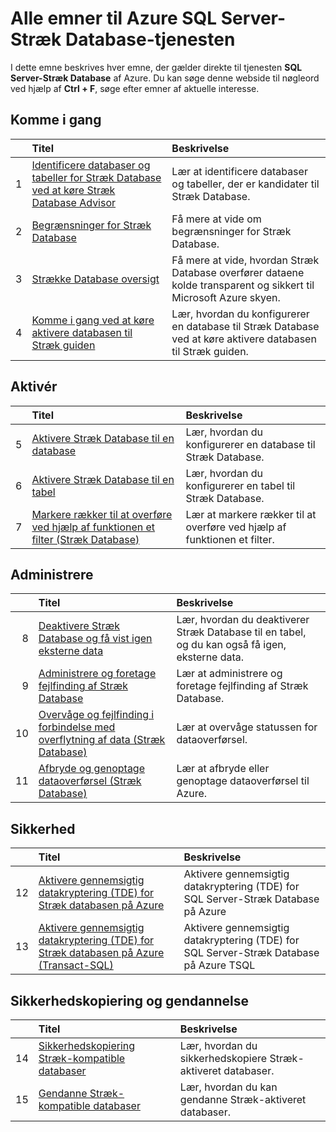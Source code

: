 <properties
    pageTitle="Alle emner til tjenesten SQL Server Stræk databasen | Microsoft Azure"
    description="Liste over alle emner for tjenesten Azure hedder SQL Server Stræk Database, der findes på http://azure.microsoft.com/documentation/articles/, titel og beskrivelse."
    services="sql-server-stretch-database"
    documentationCenter=""
    authors="DouglasL"
    manager="jhubbard"
    editor="MightyPen"/>

<tags
    ms.service="sql-server-stretch-database"
    ms.workload="sql-server-stretch-database"
    ms.tgt_pltfrm="na"
    ms.devlang="na"
    ms.topic="article"
    ms.date="10/05/2016"
    ms.author="DouglasL"/>


# <a name="all-topics-for-azure-sql-server-stretch-database-service"></a>Alle emner til Azure SQL Server-Stræk Database-tjenesten

I dette emne beskrives hver emne, der gælder direkte til tjenesten **SQL Server-Stræk Database** af Azure. Du kan søge denne webside til nøgleord ved hjælp af **Ctrl + F**, søge efter emner af aktuelle interesse.




## <a name="get-started"></a>Komme i gang

| &nbsp; | Titel | Beskrivelse |
| --: | :-- | :-- |
| 1 | [Identificere databaser og tabeller for Stræk Database ved at køre Stræk Database Advisor](sql-server-stretch-database-identify-databases.md) | Lær at identificere databaser og tabeller, der er kandidater til Stræk Database. |
| 2 | [Begrænsninger for Stræk Database](sql-server-stretch-database-limitations.md) | Få mere at vide om begrænsninger for Stræk Database. |
| 3 | [Strække Database oversigt](sql-server-stretch-database-overview.md) | Få mere at vide, hvordan Stræk Database overfører dataene kolde transparent og sikkert til Microsoft Azure skyen. |
| 4 | [Komme i gang ved at køre aktivere databasen til Stræk guiden](sql-server-stretch-database-wizard.md) | Lær, hvordan du konfigurerer en database til Stræk Database ved at køre aktivere databasen til Stræk guiden. |



## <a name="enable"></a>Aktivér

| &nbsp; | Titel | Beskrivelse |
| --: | :-- | :-- |
| 5 | [Aktivere Stræk Database til en database](sql-server-stretch-database-enable-database.md) | Lær, hvordan du konfigurerer en database til Stræk Database. |
| 6 | [Aktivere Stræk Database til en tabel](sql-server-stretch-database-enable-table.md) | Lær, hvordan du konfigurerer en tabel til Stræk Database. |
| 7 | [Markere rækker til at overføre ved hjælp af funktionen et filter (Stræk Database)](sql-server-stretch-database-predicate-function.md) | Lær at markere rækker til at overføre ved hjælp af funktionen et filter. |



## <a name="manage"></a>Administrere

| &nbsp; | Titel | Beskrivelse |
| --: | :-- | :-- |
| 8 | [Deaktivere Stræk Database og få vist igen eksterne data](sql-server-stretch-database-disable.md) | Lær, hvordan du deaktiverer Stræk Database til en tabel, og du kan også få igen, eksterne data. |
| 9 | [Administrere og foretage fejlfinding af Stræk Database](sql-server-stretch-database-manage.md) | Lær at administrere og foretage fejlfinding af Stræk Database. |
| 10 | [Overvåge og fejlfinding i forbindelse med overflytning af data (Stræk Database)](sql-server-stretch-database-monitor.md) | Lær at overvåge statussen for dataoverførsel. |
| 11 | [Afbryde og genoptage dataoverførsel (Stræk Database)](sql-server-stretch-database-pause.md) | Lær at afbryde eller genoptage dataoverførsel til Azure. |



## <a name="security"></a>Sikkerhed

| &nbsp; | Titel | Beskrivelse |
| --: | :-- | :-- |
| 12 | [Aktivere gennemsigtig datakryptering (TDE) for Stræk databasen på Azure](sql-server-stretch-database-encryption-tde.md) | Aktivere gennemsigtig datakryptering (TDE) for SQL Server-Stræk Database på Azure |
| 13 | [Aktivere gennemsigtig datakryptering (TDE) for Stræk databasen på Azure (Transact-SQL)](sql-server-stretch-database-tde-tsql.md) | Aktivere gennemsigtig datakryptering (TDE) for SQL Server-Stræk Database på Azure TSQL |



## <a name="backup-and-recovery"></a>Sikkerhedskopiering og gendannelse

| &nbsp; | Titel | Beskrivelse |
| --: | :-- | :-- |
| 14 | [Sikkerhedskopiering Stræk-kompatible databaser](sql-server-stretch-database-backup.md) | Lær, hvordan du sikkerhedskopiere Stræk\-aktiveret databaser. |
| 15 | [Gendanne Stræk-kompatible databaser](sql-server-stretch-database-restore.md) | Lær, hvordan du kan gendanne Stræk\-aktiveret databaser. |

